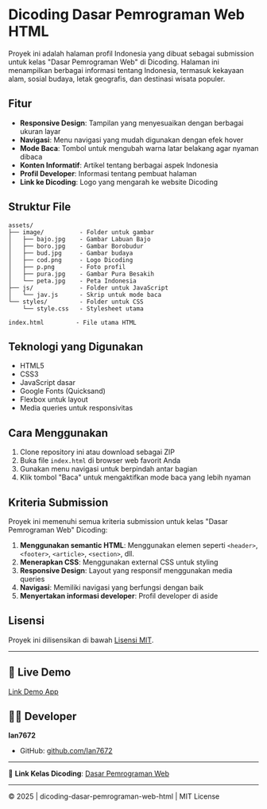 # Dicoding Dasar Pemrograman Web HTML

Proyek ini adalah halaman profil Indonesia yang dibuat sebagai submission untuk kelas "Dasar Pemrograman Web" di Dicoding. Halaman ini menampilkan berbagai informasi tentang Indonesia, termasuk kekayaan alam, sosial budaya, letak geografis, dan destinasi wisata populer.

## Fitur

- **Responsive Design**: Tampilan yang menyesuaikan dengan berbagai ukuran layar
- **Navigasi**: Menu navigasi yang mudah digunakan dengan efek hover
- **Mode Baca**: Tombol untuk mengubah warna latar belakang agar nyaman dibaca
- **Konten Informatif**: Artikel tentang berbagai aspek Indonesia
- **Profil Developer**: Informasi tentang pembuat halaman
- **Link ke Dicoding**: Logo yang mengarah ke website Dicoding

## Struktur File

```
assets/
├── image/          - Folder untuk gambar
│   ├── bajo.jpg    - Gambar Labuan Bajo
│   ├── boro.jpg    - Gambar Borobudur
│   ├── bud.jpg     - Gambar budaya
│   ├── cod.png     - Logo Dicoding
│   ├── p.png       - Foto profil
│   ├── pura.jpg    - Gambar Pura Besakih
│   └── peta.jpg    - Peta Indonesia
├── js/             - Folder untuk JavaScript
│   └── jav.js      - Skrip untuk mode baca
└── styles/         - Folder untuk CSS
    └── style.css   - Stylesheet utama

index.html         - File utama HTML
```

## Teknologi yang Digunakan

- HTML5
- CSS3
- JavaScript dasar
- Google Fonts (Quicksand)
- Flexbox untuk layout
- Media queries untuk responsivitas

## Cara Menggunakan

1. Clone repository ini atau download sebagai ZIP
2. Buka file `index.html` di browser web favorit Anda
3. Gunakan menu navigasi untuk berpindah antar bagian
4. Klik tombol "Baca" untuk mengaktifkan mode baca yang lebih nyaman

## Kriteria Submission

Proyek ini memenuhi semua kriteria submission untuk kelas "Dasar Pemrograman Web" Dicoding:

1. **Menggunakan semantic HTML**: Menggunakan elemen seperti `<header>`, `<footer>`, `<article>`, `<section>`, dll.
2. **Menerapkan CSS**: Menggunakan external CSS untuk styling
3. **Responsive Design**: Layout yang responsif menggunakan media queries
4. **Navigasi**: Memiliki navigasi yang berfungsi dengan baik
5. **Menyertakan informasi developer**: Profil developer di aside

## Lisensi

Proyek ini dilisensikan di bawah [Lisensi MIT](https://github.com/Ian7672/dicoding-dasar-pemrograman-web-html?tab=MIT-1-ov-file).

---

## 📲 Live Demo  
[Link Demo App](https://github.com/user-attachments/assets/111303eb-e1c2-44c1-b639-fc45ad6891d7)

## 👨‍💻 Developer  
**Ian7672**  
- GitHub: [github.com/Ian7672](https://github.com/Ian7672)  
---

🔗 **Link Kelas Dicoding**: [Dasar Pemrograman Web](https://www.dicoding.com/academies/123)  

---  
© 2025 | dicoding-dasar-pemrograman-web-html | MIT License  
